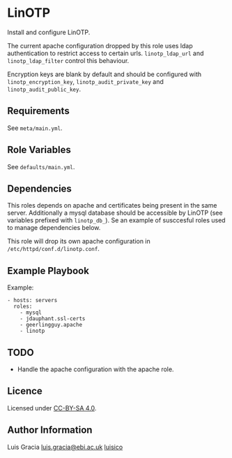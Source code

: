 LinOTP
======
Install and configure LinOTP.

The current apache configuration dropped by this role uses ldap authentication to restrict access to certain urls. `linotp_ldap_url` and `linotp_ldap_filter` control this behaviour.

Encryption keys are blank by default and should be configured with `linotp_encryption_key`, `linotp_audit_private_key` and `linotp_audit_public_key`.

Requirements
------------
See `meta/main.yml`.

Role Variables
--------------
See `defaults/main.yml`.

Dependencies
------------
This roles depends on apache and certificates being present in the same server. Additionally a mysql database should be accessible by LinOTP (see variables prefixed with `linotp_db_`). Se an example of susccesful roles used to manage dependencies below.

This role will drop its own apache configuration in `/etc/httpd/conf.d/linotp.conf`.

Example Playbook
----------------
Example:
```
- hosts: servers
  roles:
    - mysql
    - jdauphant.ssl-certs
    - geerlingguy.apache
    - linotp
```

TODO
----
- Handle the apache configuration with the apache role.

Licence
-------
Licensed under [CC-BY-SA 4.0](https://creativecommons.org/licenses/by-sa/4.0/).

Author Information
------------------
Luis Gracia <luis.gracia@ebi.ac.uk> [luisico](https://github.com/luisico)

